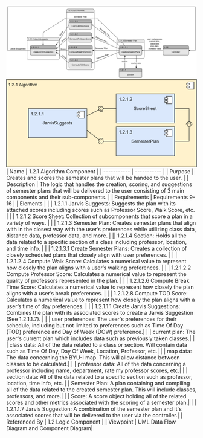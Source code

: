 ![Algorithm Data Flow Diagram](TeamTwoFiles/AlgorithmDataFlowDiagram.svg)
![Algorithm Component Diagram](TeamTwoFiles/AlgorithmComponentDiagram.svg)
| Name | 1.2.1 Algorithm Component |
| ----------- | ----------- |
| Purpose | Creates and scores the semester plans that will be handed to the user. |
| Description | The logic that handles the creation, scoring, and suggestions of semester plans that will be delivered to the user consisting of 3 main components and their sub-components. |
| Requirements | Requirements 9-16 |
| Elements | 
| | 1.2.1.1 Jarvis Suggests: Suggests the plan with its attached scores including scores such as Professor Score, Walk Score, etc. |
| | 1.2.1.2 Score Sheet: Collection of subcomponents that score a plan in a variety of ways. |
| | 1.2.1.3 Semester Plan: Creates semester plans that align with in the closest way with the user’s preferences while utilizing class data, distance data, professor data, and more. |
|| 1.2.1.4 Section: Holds all the data related to a specific section of a class including professor, location, and time info. |
| | 1.2.1.3.1 Create Semester Plans: Creates a collection of closely scheduled plans that closely align with user preferences. |
| | 1.2.1.2.4 Compute Walk Score: Calculates a numerical value to represent how closely the plan aligns with a user’s walking preferences. |
| | 1.2.1.2.2 Compute Professor Score: Calculates a numerical value to represent the quality of professors represented in the plan. |
| | 1.2.1.2.6 Compute Break Time Score: Calculates a numerical value to represent how closely the plan aligns with a user’s break preferences. |
| | 1.2.1.2.8 Compute TOD Score: Calculates a numerical value to represent how closely the plan aligns with a user’s time of day preferences. |
| | 1.2.1.1.1 Create Jarvis Suggestions: Combines the plan with its associated scores to create a Jarvis Suggestion (See 1.2.1.1.7). |
| | user preferences: The user's preferences for their schedule, including but not limited to preferences such as Time Of Day (TOD) preference and Day of Week (DOW) preference.|
| | current plan: The user's current plan which includes data such as previously taken classes.|
| | class data: All of the data related to a class or section. Will contain data such as Time Of Day, Day Of Week, Location, Professor, etc.|
| | map data: The data concerning the BYU-I map. This will allow distance between classes to be calculated.|
| | professor data: All of the data concerning a professor including name, department, rate my professor scores, etc.|
| | section data: All of the data related to a specific section such as professor, location, time info, etc.
| | Semester Plan: A plan containing and compiling all of the data related to the created semester plan. This will include classes, professors, and more.|
| | Score: A score object holding all of the related scores and other metrics associated with the scoring of a semester plan.|
| | 1.2.1.1.7 Jarvis Suggestion: A combination of the semester plan and it's associated scores that will be delivered to the user via the controller.|
| Referenced By | 1.2 Logic Component |
| Viewpoint | UML Data Flow Diagram and Component Diagram|
